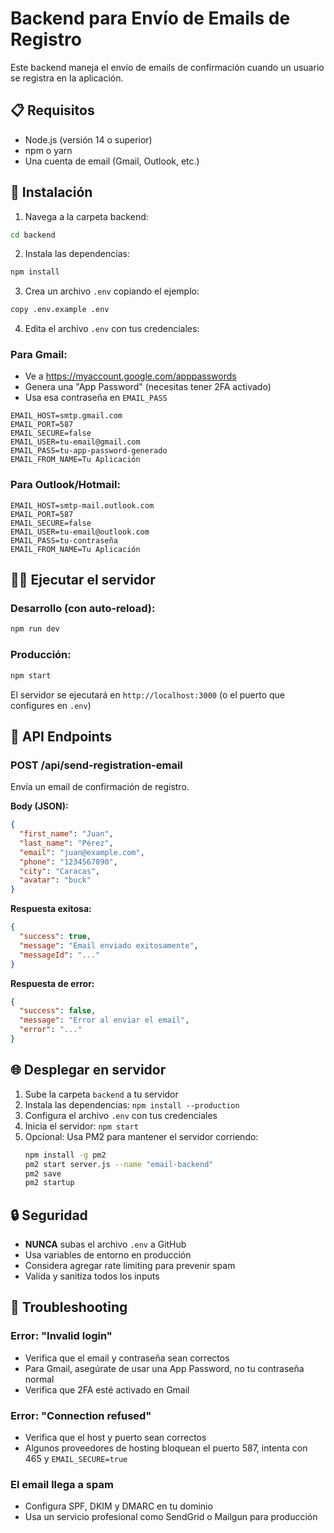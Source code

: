 # Backend para Envío de Emails de Registro

Este backend maneja el envío de emails de confirmación cuando un usuario se registra en la aplicación.

## 📋 Requisitos

- Node.js (versión 14 o superior)
- npm o yarn
- Una cuenta de email (Gmail, Outlook, etc.)

## 🚀 Instalación

1. Navega a la carpeta backend:
```bash
cd backend
```

2. Instala las dependencias:
```bash
npm install
```

3. Crea un archivo `.env` copiando el ejemplo:
```bash
copy .env.example .env
```

4. Edita el archivo `.env` con tus credenciales:

### Para Gmail:
- Ve a https://myaccount.google.com/apppasswords
- Genera una "App Password" (necesitas tener 2FA activado)
- Usa esa contraseña en `EMAIL_PASS`

```env
EMAIL_HOST=smtp.gmail.com
EMAIL_PORT=587
EMAIL_SECURE=false
EMAIL_USER=tu-email@gmail.com
EMAIL_PASS=tu-app-password-generado
EMAIL_FROM_NAME=Tu Aplicación
```

### Para Outlook/Hotmail:
```env
EMAIL_HOST=smtp-mail.outlook.com
EMAIL_PORT=587
EMAIL_SECURE=false
EMAIL_USER=tu-email@outlook.com
EMAIL_PASS=tu-contraseña
EMAIL_FROM_NAME=Tu Aplicación
```

## 🏃‍♂️ Ejecutar el servidor

### Desarrollo (con auto-reload):
```bash
npm run dev
```

### Producción:
```bash
npm start
```

El servidor se ejecutará en `http://localhost:3000` (o el puerto que configures en `.env`)

## 📡 API Endpoints

### POST /api/send-registration-email

Envía un email de confirmación de registro.

**Body (JSON):**
```json
{
  "first_name": "Juan",
  "last_name": "Pérez",
  "email": "juan@example.com",
  "phone": "1234567890",
  "city": "Caracas",
  "avatar": "buck"
}
```

**Respuesta exitosa:**
```json
{
  "success": true,
  "message": "Email enviado exitosamente",
  "messageId": "..."
}
```

**Respuesta de error:**
```json
{
  "success": false,
  "message": "Error al enviar el email",
  "error": "..."
}
```

## 🌐 Desplegar en servidor

1. Sube la carpeta `backend` a tu servidor
2. Instala las dependencias: `npm install --production`
3. Configura el archivo `.env` con tus credenciales
4. Inicia el servidor: `npm start`
5. Opcional: Usa PM2 para mantener el servidor corriendo:
   ```bash
   npm install -g pm2
   pm2 start server.js --name "email-backend"
   pm2 save
   pm2 startup
   ```

## 🔒 Seguridad

- **NUNCA** subas el archivo `.env` a GitHub
- Usa variables de entorno en producción
- Considera agregar rate limiting para prevenir spam
- Valida y sanitiza todos los inputs

## 🐛 Troubleshooting

### Error: "Invalid login"
- Verifica que el email y contraseña sean correctos
- Para Gmail, asegúrate de usar una App Password, no tu contraseña normal
- Verifica que 2FA esté activado en Gmail

### Error: "Connection refused"
- Verifica que el host y puerto sean correctos
- Algunos proveedores de hosting bloquean el puerto 587, intenta con 465 y `EMAIL_SECURE=true`

### El email llega a spam
- Configura SPF, DKIM y DMARC en tu dominio
- Usa un servicio profesional como SendGrid o Mailgun para producción